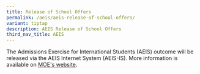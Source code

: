 ```yaml
---
title: Release of School Offers
permalink: /aeis/aeis-release-of-school-offers/
variant: tiptap
description: AEIS Release of School Offers
third_nav_title: AEIS
---
```

<p>The Admissions Exercise for International Students (AEIS) outcome will
be released via the AEIS Internet System (AEIS-IS). More information is
available on <a href="https://www.moe.gov.sg/international-students/aeis/offers" rel="noopener noreferrer nofollow" target="_blank"><u>MOE's website</u></a>.</p>